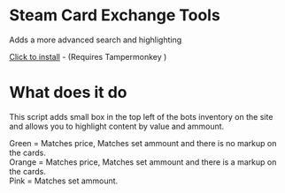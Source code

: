 # Steam Card Exchange Tools
Adds a more advanced search and highlighting

[Click to install](https://github.com/Puffycheeses/SteeamCardExchangeTools/raw/master/Steam%20Card%20Exchange%20tools.user.js) - (Requires Tampermonkey )

# What does it do
This script adds small box in the top left of the bots inventory on the site and allows you to highlight content by value and ammount.

Green = Matches price, Matches set ammount and there is no markup on the cards.  
Orange = Matches price, Matches set ammount and there is a markup on the cards.  
Pink = Matches set ammount.
